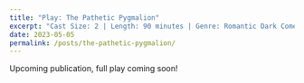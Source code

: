 ```yaml
---
title: "Play: The Pathetic Pygmalion"
excerpt: "Cast Size: 2 | Length: 90 minutes | Genre: Romantic Dark Comedy | Age Appropriateness: 18 and up"
date: 2023-05-05
permalink: /posts/the-pathetic-pygmalion/
---
```

Upcoming publication, full play coming soon!
